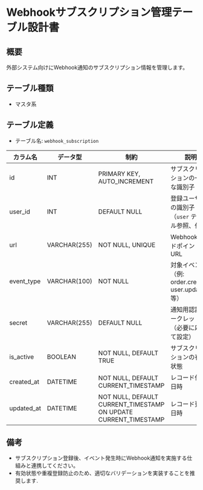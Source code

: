 # Webhookサブスクリプション管理テーブル設計書

## 概要
外部システム向けにWebhook通知のサブスクリプション情報を管理します。

## テーブル種類
- マスタ系

## テーブル定義
- テーブル名: `webhook_subscription`

| カラム名      | データ型      | 制約                                     | 説明                                           |
|---------------|---------------|------------------------------------------|------------------------------------------------|
| id            | INT           | PRIMARY KEY, AUTO_INCREMENT              | サブスクリプションの一意な識別子                     |
| user_id       | INT           | DEFAULT NULL                             | 登録ユーザーの識別子（`user` テーブル参照、任意）       |
| url           | VARCHAR(255)  | NOT NULL, UNIQUE                         | WebhookエンドポイントURL                          |
| event_type    | VARCHAR(100)  | NOT NULL                                 | 対象イベント（例: order.created, user.updated 等）    |
| secret        | VARCHAR(255)  | DEFAULT NULL                             | 通知用認証シークレット（必要に応じて設定）            |
| is_active     | BOOLEAN       | NOT NULL, DEFAULT TRUE                   | サブスクリプションの有効状態                         |
| created_at    | DATETIME      | NOT NULL, DEFAULT CURRENT_TIMESTAMP       | レコード作成日時                                |
| updated_at    | DATETIME      | NOT NULL, DEFAULT CURRENT_TIMESTAMP ON UPDATE CURRENT_TIMESTAMP | レコード更新日時                    |

## 備考
- サブスクリプション登録後、イベント発生時にWebhook通知を実施する仕組みと連携してください。
- 有効状態や重複登録防止のため、適切なバリデーションを実装することを推奨します.
